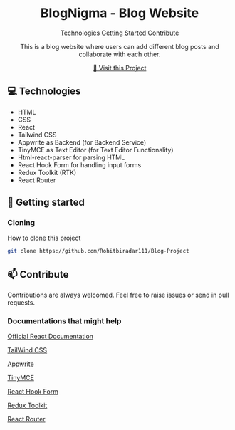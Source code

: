 
<h1 align="center" style="font-weight: bold;">BlogNigma - Blog Website</h1>

<p align="center">
<a href="#technologies">Technologies</a>
<a href="#started">Getting Started</a>
<a href="#contribute">Contribute</a> 
</p>


<p align="center">This is a blog website where users can add different blog posts and collaborate with each other.</p>


<p align="center">
<a href="https://blog-project-seven-delta.vercel.app/">📱 Visit this Project</a>
</p>

<h2 id="technologies">💻 Technologies</h2>

- HTML
- CSS
- React
- Tailwind CSS
- Appwrite as Backend (for Backend Service)
- TinyMCE as Text Editor (for Text Editor Functionality)
- Html-react-parser for parsing HTML
- React Hook Form for handling input forms
- Redux Toolkit (RTK)
- React Router

<h2 id="started">🚀 Getting started</h2>

 

<h3>Cloning</h3>

How to clone this project

```bash
git clone https://github.com/Rohitbiradar111/Blog-Project
```

<h2 id="contribute">📫 Contribute</h2>

Contributions are always welcomed. Feel free to raise issues or send in pull requests.

<h3>Documentations that might help</h3>

[Official React Documentation](https://react.dev/)

[TailWind CSS](https://tailwindcss.com/)

[Appwrite](https://appwrite.io/)

[TinyMCE](https://www.tiny.cloud/)

[React Hook Form](https://react-hook-form.com/)

[Redux Toolkit](https://redux-toolkit.js.org/)

[React Router](https://reactrouter.com/)
